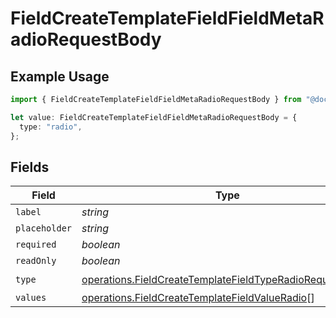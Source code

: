 # FieldCreateTemplateFieldFieldMetaRadioRequestBody

## Example Usage

```typescript
import { FieldCreateTemplateFieldFieldMetaRadioRequestBody } from "@documenso/sdk-typescript/models/operations";

let value: FieldCreateTemplateFieldFieldMetaRadioRequestBody = {
  type: "radio",
};
```

## Fields

| Field                                                                                                                                | Type                                                                                                                                 | Required                                                                                                                             | Description                                                                                                                          |
| ------------------------------------------------------------------------------------------------------------------------------------ | ------------------------------------------------------------------------------------------------------------------------------------ | ------------------------------------------------------------------------------------------------------------------------------------ | ------------------------------------------------------------------------------------------------------------------------------------ |
| `label`                                                                                                                              | *string*                                                                                                                             | :heavy_minus_sign:                                                                                                                   | N/A                                                                                                                                  |
| `placeholder`                                                                                                                        | *string*                                                                                                                             | :heavy_minus_sign:                                                                                                                   | N/A                                                                                                                                  |
| `required`                                                                                                                           | *boolean*                                                                                                                            | :heavy_minus_sign:                                                                                                                   | N/A                                                                                                                                  |
| `readOnly`                                                                                                                           | *boolean*                                                                                                                            | :heavy_minus_sign:                                                                                                                   | N/A                                                                                                                                  |
| `type`                                                                                                                               | [operations.FieldCreateTemplateFieldTypeRadioRequestBody2](../../models/operations/fieldcreatetemplatefieldtyperadiorequestbody2.md) | :heavy_check_mark:                                                                                                                   | N/A                                                                                                                                  |
| `values`                                                                                                                             | [operations.FieldCreateTemplateFieldValueRadio](../../models/operations/fieldcreatetemplatefieldvalueradio.md)[]                     | :heavy_minus_sign:                                                                                                                   | N/A                                                                                                                                  |